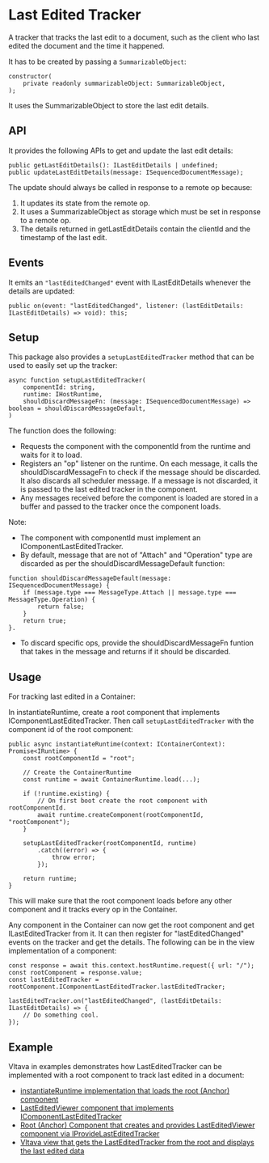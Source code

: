 # Last Edited Tracker

A tracker that tracks the last edit to a document, such as the client who last edited the document and the time it happened.

It has to be created by passing a `SummarizableObject`:
```
constructor(
    private readonly summarizableObject: SummarizableObject,
);
```
It uses the SummarizableObject to store the last edit details.

## API

It provides the following APIs to get and update the last edit details:

```
public getLastEditDetails(): ILastEditDetails | undefined;
public updateLastEditDetails(message: ISequencedDocumentMessage);
```

The update should always be called in response to a remote op because:
1. It updates its state from the remote op.
2. It uses a SummarizableObject as storage which must be set in response to a remote op.
3. The details returned in getLastEditDetails contain the clientId and the timestamp of the last edit.

## Events

It emits an `"lastEditedChanged"` event with ILastEditDetails whenever the details are updated:
```
public on(event: "lastEditedChanged", listener: (lastEditDetails: ILastEditDetails) => void): this;
```

## Setup

This package also provides a `setupLastEditedTracker` method that can be used to easily set up the tracker:
```
async function setupLastEditedTracker(
    componentId: string,
    runtime: IHostRuntime,
    shouldDiscardMessageFn: (message: ISequencedDocumentMessage) => boolean = shouldDiscardMessageDefault,
)
```

The function does the following:
- Requests the component with the componentId from the runtime and waits for it to load.
- Registers an "op" listener on the runtime. On each message, it calls the shouldDiscardMessageFn to check if the message should be discarded. It also discards all scheduler message. If a message is not discarded, it is passed to the last edited tracker in the component.
- Any messages received before the component is loaded are stored in a buffer and passed to the tracker once the component loads.

Note:
- The component with componentId must implement an IComponentLastEditedTracker.
- By default, message that are not of "Attach" and "Operation" type are discarded as per the shouldDiscardMessageDefault function:
```
function shouldDiscardMessageDefault(message: ISequencedDocumentMessage) {
    if (message.type === MessageType.Attach || message.type === MessageType.Operation) {
        return false;
    }
    return true;
}.
```
- To discard specific ops, provide the shouldDiscardMessageFn funtion that takes in the message and returns if it should be discarded.

## Usage

For tracking last edited in a Container:

In instantiateRuntime, create a root component that implements IComponentLastEditedTracker. Then call `setupLastEditedTracker` with the component id of the root component:
```
public async instantiateRuntime(context: IContainerContext): Promise<IRuntime> {
    const rootComponentId = "root";

    // Create the ContainerRuntime
    const runtime = await ContainerRuntime.load(...);

    if (!runtime.existing) {
        // On first boot create the root component with rootComponentId.
        await runtime.createComponent(rootComponentId, "rootComponent");
    }

    setupLastEditedTracker(rootComponentId, runtime)
        .catch((error) => {
            throw error;
        });

    return runtime;
}
```

This will make sure that the root component loads before any other component and it tracks every op in the Container.

Any component in the Container can now get the root component and get ILastEditedTracker from it. It can then register for "lastEditedChanged" events on the tracker and get the details.
The following can be in the view implementation of a component:
```
const response = await this.context.hostRuntime.request({ url: "/");
const rootComponent = response.value;
const lastEditedTracker = rootComponent.IComponentLastEditedTracker.lastEditedTracker;

lastEditedTracker.on("lastEditedChanged", (lastEditDetails: ILastEditDetails) => {
    // Do something cool.
});
```

## Example

Vltava in examples demonstrates how LastEditedTracker can be implemented with a root component to track last edited in a document:
- [instantiateRuntime implementation that loads the root (Anchor) component](../../../examples/components/vltava/src/index.ts)
- [LastEditedViewer component that implements IComponentLastEditedTracker](../../../examples/components/vltava/src/components/last-edited/lastEditedViewer.tsx)
- [Root (Anchor) Component that creates and provides LastEditedViewer component via IProvideLastEditedTracker](../../../examples/components/vltava/src/components/anchor/anchor.ts)
- [Vltava view that gets the LastEditedTracker from the root and displays the last edited data](../../../examples/components/vltava/src/components/vltava/view.tsx)
